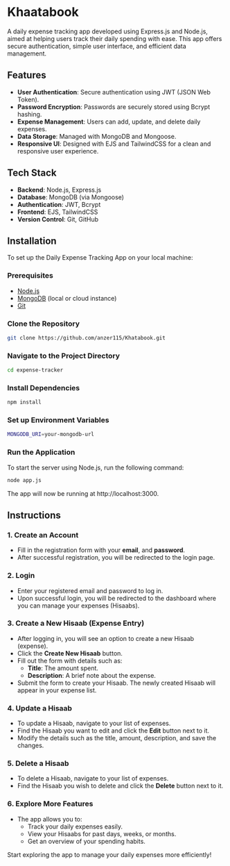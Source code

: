 # Khaatabook

A daily expense tracking app developed using Express.js and Node.js, aimed at helping users track their daily spending with ease. This app offers secure authentication, simple user interface, and efficient data management.

## Features

- **User Authentication**: Secure authentication using JWT (JSON Web Token).
- **Password Encryption**: Passwords are securely stored using Bcrypt hashing.
- **Expense Management**: Users can add, update, and delete daily expenses.
- **Data Storage**: Managed with MongoDB and Mongoose.
- **Responsive UI**: Designed with EJS and TailwindCSS for a clean and responsive user experience.

## Tech Stack

- **Backend**: Node.js, Express.js
- **Database**: MongoDB (via Mongoose)
- **Authentication**: JWT, Bcrypt
- **Frontend**: EJS, TailwindCSS
- **Version Control**: Git, GitHub

## Installation

To set up the Daily Expense Tracking App on your local machine:

### Prerequisites

- [Node.js](https://nodejs.org/)
- [MongoDB](https://www.mongodb.com/) (local or cloud instance)
- [Git](https://git-scm.com/)

### Clone the Repository

```bash
git clone https://github.com/anzer115/Khatabook.git
```
### Navigate to the Project Directory
```bash
cd expense-tracker
```
### Install Dependencies
```bash
npm install
```
### Set up Environment Variables
```bash
MONGODB_URI=your-mongodb-url
```
### Run the Application

To start the server using Node.js, run the following command:

```bash
node app.js
```
The app will now be running at http://localhost:3000.


## Instructions

### 1. Create an Account
- Fill in the registration form with your **email**, and **password**.
- After successful registration, you will be redirected to the login page.

### 2. Login

- Enter your registered email and password to log in.
- Upon successful login, you will be redirected to the dashboard where you can manage your expenses (Hisaabs).

### 3. Create a New Hisaab (Expense Entry)

- After logging in, you will see an option to create a new Hisaab (expense).
- Click the **Create New Hisaab** button.
- Fill out the form with details such as:
  - **Title**: The amount spent.
  - **Description**: A brief note about the expense.
- Submit the form to create your Hisaab. The newly created Hisaab will appear in your expense list.

### 4. Update a Hisaab

- To update a Hisaab, navigate to your list of expenses.
- Find the Hisaab you want to edit and click the **Edit** button next to it.
- Modify the details such as the title, amount, description, and save the changes.

### 5. Delete a Hisaab

- To delete a Hisaab, navigate to your list of expenses.
- Find the Hisaab you wish to delete and click the **Delete** button next to it.


### 6. Explore More Features

- The app allows you to:
  - Track your daily expenses easily.
  - View your Hisaabs for past days, weeks, or months.
  - Get an overview of your spending habits.

Start exploring the app to manage your daily expenses more efficiently!
